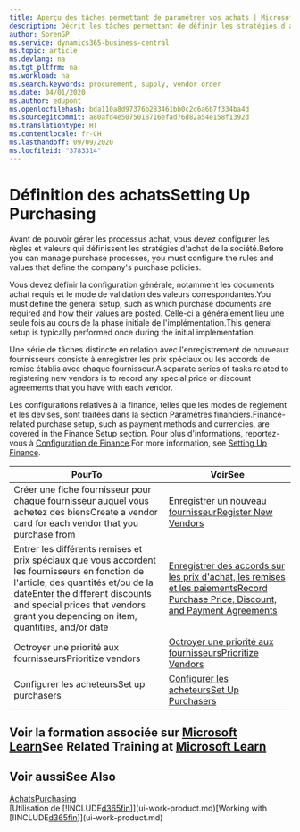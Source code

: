 ```yaml
---
title: Aperçu des tâches permettant de paramétrer vos achats | Microsoft Docs
description: Décrit les tâches permettant de définir les stratégies d'approvisionnement de votre société et de déterminer vos processus d'achat.
author: SorenGP
ms.service: dynamics365-business-central
ms.topic: article
ms.devlang: na
ms.tgt_pltfrm: na
ms.workload: na
ms.search.keywords: procurement, supply, vendor order
ms.date: 04/01/2020
ms.author: edupont
ms.openlocfilehash: bda110a8d97376b283461bb0c2c6a6b7f334ba4d
ms.sourcegitcommit: a80afd4e5075018716efad76d82a54e158f1392d
ms.translationtype: HT
ms.contentlocale: fr-CH
ms.lasthandoff: 09/09/2020
ms.locfileid: "3783314"
---
```

# <a name="setting-up-purchasing"></a><span data-ttu-id="98c59-103">Définition des achats</span><span class="sxs-lookup"><span data-stu-id="98c59-103">Setting Up Purchasing</span></span>
<span data-ttu-id="98c59-104">Avant de pouvoir gérer les processus achat, vous devez configurer les règles et valeurs qui définissent les stratégies d'achat de la société.</span><span class="sxs-lookup"><span data-stu-id="98c59-104">Before you can manage purchase processes, you must configure the rules and values that define the company's purchase policies.</span></span>

<span data-ttu-id="98c59-105">Vous devez définir la configuration générale, notamment les documents achat requis et le mode de validation des valeurs correspondantes.</span><span class="sxs-lookup"><span data-stu-id="98c59-105">You must define the general setup, such as which purchase documents are required and how their values are posted.</span></span> <span data-ttu-id="98c59-106">Celle-ci a généralement lieu une seule fois au cours de la phase initiale de l'implémentation.</span><span class="sxs-lookup"><span data-stu-id="98c59-106">This general setup is typically performed once during the initial implementation.</span></span>

<span data-ttu-id="98c59-107">Une série de tâches distincte en relation avec l'enregistrement de nouveaux fournisseurs consiste à enregistrer les prix spéciaux ou les accords de remise établis avec chaque fournisseur.</span><span class="sxs-lookup"><span data-stu-id="98c59-107">A separate series of tasks related to registering new vendors is to record any special price or discount agreements that you have with each vendor.</span></span>

<span data-ttu-id="98c59-108">Les configurations relatives à la finance, telles que les modes de règlement et les devises, sont traitées dans la section Paramètres financiers.</span><span class="sxs-lookup"><span data-stu-id="98c59-108">Finance-related purchase setup, such as payment methods and currencies, are covered in the Finance Setup section.</span></span> <span data-ttu-id="98c59-109">Pour plus d'informations, reportez-vous à [Configuration de Finance](finance-setup-finance.md).</span><span class="sxs-lookup"><span data-stu-id="98c59-109">For more information, see [Setting Up Finance](finance-setup-finance.md).</span></span>

| <span data-ttu-id="98c59-110">Pour</span><span class="sxs-lookup"><span data-stu-id="98c59-110">To</span></span> | <span data-ttu-id="98c59-111">Voir</span><span class="sxs-lookup"><span data-stu-id="98c59-111">See</span></span> |
| --- | --- |
| <span data-ttu-id="98c59-112">Créer une fiche fournisseur pour chaque fournisseur auquel vous achetez des biens</span><span class="sxs-lookup"><span data-stu-id="98c59-112">Create a vendor card for each vendor that you purchase from</span></span>|[<span data-ttu-id="98c59-113">Enregistrer un nouveau fournisseur</span><span class="sxs-lookup"><span data-stu-id="98c59-113">Register New Vendors</span></span>](purchasing-how-register-new-vendors.md) |
| <span data-ttu-id="98c59-114">Entrer les différents remises et prix spéciaux que vous accordent les fournisseurs en fonction de l'article, des quantités et/ou de la date</span><span class="sxs-lookup"><span data-stu-id="98c59-114">Enter the different discounts and special prices that vendors grant you depending on item, quantities, and/or date</span></span> |[<span data-ttu-id="98c59-115">Enregistrer des accords sur les prix d'achat, les remises et les paiements</span><span class="sxs-lookup"><span data-stu-id="98c59-115">Record Purchase Price, Discount, and Payment Agreements</span></span>](purchasing-how-record-purchase-price-discount-payment-agreements.md) |
| <span data-ttu-id="98c59-116">Octroyer une priorité aux fournisseurs</span><span class="sxs-lookup"><span data-stu-id="98c59-116">Prioritize vendors</span></span> |[<span data-ttu-id="98c59-117">Octroyer une priorité aux fournisseurs</span><span class="sxs-lookup"><span data-stu-id="98c59-117">Prioritize Vendors</span></span>](purchasing-how-prioritize-vendors.md) |
| <span data-ttu-id="98c59-118">Configurer les acheteurs</span><span class="sxs-lookup"><span data-stu-id="98c59-118">Set up purchasers</span></span> |[<span data-ttu-id="98c59-119">Configurer les acheteurs</span><span class="sxs-lookup"><span data-stu-id="98c59-119">Set Up Purchasers</span></span>](purchasing-how-setup-purchasers.md) |

## <a name="see-related-training-at-microsoft-learn"></a><span data-ttu-id="98c59-120">Voir la formation associée sur [Microsoft Learn](/learn/paths/trade-get-started-dynamics-365-business-central/)</span><span class="sxs-lookup"><span data-stu-id="98c59-120">See Related Training at [Microsoft Learn](/learn/paths/trade-get-started-dynamics-365-business-central/)</span></span>

## <a name="see-also"></a><span data-ttu-id="98c59-121">Voir aussi</span><span class="sxs-lookup"><span data-stu-id="98c59-121">See Also</span></span>

[<span data-ttu-id="98c59-122">Achats</span><span class="sxs-lookup"><span data-stu-id="98c59-122">Purchasing</span></span>](purchasing-manage-purchasing.md)  
<span data-ttu-id="98c59-123">[Utilisation de [!INCLUDE[d365fin](includes/d365fin_md.md)]](ui-work-product.md)</span><span class="sxs-lookup"><span data-stu-id="98c59-123">[Working with [!INCLUDE[d365fin](includes/d365fin_md.md)]](ui-work-product.md)</span></span>
